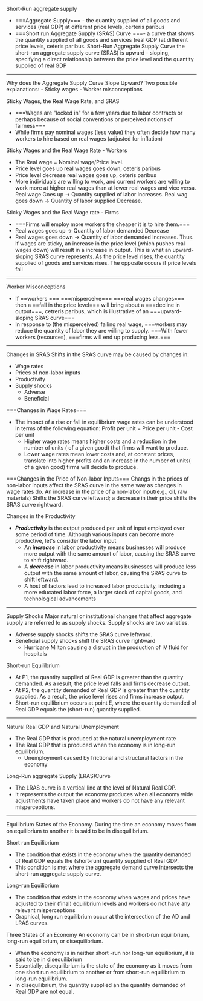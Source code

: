Short-Run aggregate supply 
- ===Aggregate Supply=== - the quantity supplied of all goods and services (real GDP) at different price levels, certeris paribus
- ===Short run Aggregate Supply (SRAS) Curve ===- a curve that shows the quantity supplied of all goods and services (real GDP )at different price levels, ceteris paribus.
Short-Run Aggregate Supply Curve
	the short-run aggregate supply curve (SRAS) is upward - sloping, specifying a direct relationship between the price level and the quantity supplied of real GDP

---
Why does the Aggregate Supply Curve Slope Upward?
	Two possible explanations:
	- Sticky wages
	- Worker misconceptions

Sticky Wages, the Real Wage Rate, and SRAS
- ===Wages are "locked in" for a few years due to labor contracts or perhaps because of social conventions or perceived notions of fairness===
- While firms pay nominal wages (less value) they often decide how many workers to hire based on real wages (adjusted for inflation)

Sticky Wages and the Real Wage Rate - Workers
- The Real wage = Nominal wage/Price level.
- Price level goes up real wages goes down, ceteris paribus
- Price level decrease real wages goes up, ceteris paribus
- More individuals are willing to work, and current workers are willing to work more at higher real wages than at lower real wages and vice versa.
Real wage Goes up -> Quantity supplied of labor Increases.
Real wag goes down -> Quantity of labor supplied Decrease.

Sticky Wages and the Real Wage rate - Firms
- ===Firms will employ more workers the cheaper it is to hire them.===
- Real wages goes up -> Quantity of labor demanded Decrease
- Real wages goes down -> Quantity of labor demanded Increases.
	Thus. if wages are sticky, an increase in the price level (which pushes real wages down) will result in a increase in output. This is what an upward-sloping SRAS curve represents. As the price level rises, the quantity supplied of goods and services rises. The opposite occurs if price levels fall

---
Worker Misconceptions
- If ==workers === ===misperceive=== ===real wages changes=== then a ==fall in the price level=== will bring about a ===decline in output===, cetreris paribus, which is illustrative of an ===upward-sloping SRAS curve===
- In response to (the misperceived) falling real wage, ===workers may reduce the quantity of labor they are willing to supply. ===With fewer workers (resources), ===firms will end up producing less.===

---
Changes in SRAS
	Shifts in the SRAS curve may be caused by changes in:
- Wage rates
- Prices of non-labor inputs
- Productivity
- Supply shocks
	- Adverse
	- Beneficial

===Changes in Wage Rates===
- The impact of a rise or fall in equilibrium wage rates can be understood in terms of the following equation: Profit per unit = Price per unit - Cost per unit
	- Higher wage rates means higher costs and a reduction in the number of units ( of a given good) that firms will want to produce.
	- Lower wage rates mean lower costs and, at constant prices, translate into higher profits and an increase in the number of units( of a given good) firms will decide to produce.

===Changes in the Price of Non-labor Inputs===
	Changs in the prices of non-labor inputs affect the SRAS curve in the same way as changes in wage rates do.
		An increase in the price of a non-labor input(e.g., oil, raw materials) Shifts the SRAS curve leftward; a decrease in their price shifts the SRAS curve rightward.

Changes in the Productivity
- ***Productivity*** is the output produced per unit of input employed over some period of time. Although various inputs can become more productive, let's consider the labor input
	- An ***increase*** in labor productivity means businesses will produce more output with the same amount of labor, causing the SRAS curve to shift rightward.
	- A ***decrease*** in labor productivity means businesses will produce less output with the same amount of labor, causing the SRAS curve to shift leftward.
	- A host of factors lead to increased labor productivity, including a more educated labor force, a larger stock of capital goods, and technological advancements
---
Supply Shocks
	Major natural or institutional changes that affect aggregate supply are referred to as supply shocks. Supply shocks are two varieties.
- Adverse supply shocks shifts the SRAS curve leftward.
- Beneficial supply shocks shift the SRAS curve rightward
	- Hurricane Milton causing a disrupt in the production of IV fluid for hospitals

Short-run Equilibrium
- At P1, the quantity supplied of Real GDP is greater than the quantity demanded. As a result, the price level falls and firms decrease output.
- At P2, the quantity demanded of Real GDP is greater than the quantity supplied. As a result, the price level rises and firms increase output.
- Short-run equilibrium occurs at point E, where the quantity demanded of Real GDP equals the (short-run) quantity supplied.

---
Natural Real GDP and Natural Unemployment
- The Real GDP that is produced at the natural unemployment rate
- The Real GDP that is produced when the economy is in long-run equilibrium.
	- Unemployment caused by frictional and structural factors in the economy

Long-Run aggregate Supply (LRAS)Curve
- The LRAS curve is a vertical line at the level of Natural Real GDP.
- It represents the output the economy produces when all economy wide adjustments have taken place and workers do not have any relevant misperceptions.

---
Equilibrium States of the Economy.
	During the time an economy moves from on equilibrium to another it is said to be in disequilibrium.

Short run Equilibrium
- The condition that exists in the economy when the quantity demanded of Real GDP equals the (short-run) quantity supplied of Real GDP.
- This condition is met where the aggregate demand curve intersects the short-run aggregate supply curve.

Long-run Equilibrium
- The condition that exists in the economy when wages and prices have adjusted to their (final) equilibrium levels and workers do not have any relevant misperceptions 
- Graphical, long run equilibrium occur at the intersection of the AD and LRAS curves.

Three States of an Economy
	An economy can be in short-run equilibrium, long-run equilibrium, or disequilibrium.
- When the economy is in neither short -run nor long-run equilibrium, it is said to be in disequilibrium
- Essentially, disequilibrium is the state of the economy as it moves from one short run equilibrium to another or from short-run equilibrium to long-run equilibrium.
- In disequilibrium, the quantity supplied an the quantity demanded of Real GDP are not equal.